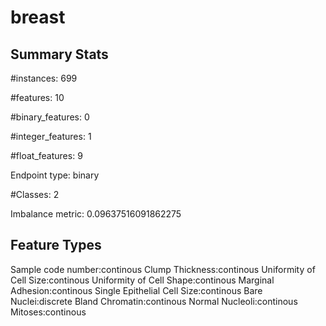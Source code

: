 # breast

## Summary Stats

#instances: 699

#features: 10

  #binary_features: 0

  #integer_features: 1

  #float_features: 9

Endpoint type: binary

#Classes: 2

Imbalance metric: 0.09637516091862275

## Feature Types

 Sample code number:continous
Clump Thickness:continous
Uniformity of Cell Size:continous
Uniformity of Cell Shape:continous
Marginal Adhesion:continous
Single Epithelial Cell Size:continous
Bare Nuclei:discrete
Bland Chromatin:continous
Normal Nucleoli:continous
Mitoses:continous

